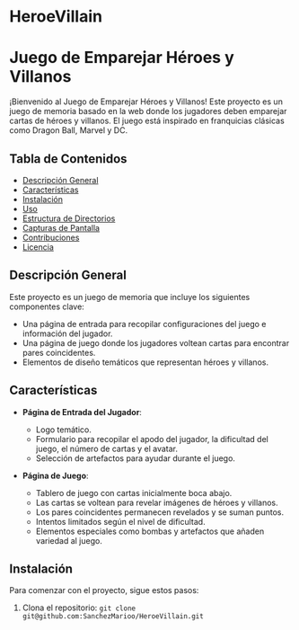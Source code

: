 # HeroeVillain
# Juego de Emparejar Héroes y Villanos

¡Bienvenido al Juego de Emparejar Héroes y Villanos! Este proyecto es un juego de memoria basado en la web donde los jugadores deben emparejar cartas de héroes y villanos. El juego está inspirado en franquicias clásicas como Dragon Ball, Marvel y DC.

## Tabla de Contenidos
- [Descripción General](#descripción-general)
- [Características](#características)
- [Instalación](#instalación)
- [Uso](#uso)
- [Estructura de Directorios](#estructura-de-directorios)
- [Capturas de Pantalla](#capturas-de-pantalla)
- [Contribuciones](#contribuciones)
- [Licencia](#licencia)

## Descripción General

Este proyecto es un juego de memoria que incluye los siguientes componentes clave:
- Una página de entrada para recopilar configuraciones del juego e información del jugador.
- Una página de juego donde los jugadores voltean cartas para encontrar pares coincidentes.
- Elementos de diseño temáticos que representan héroes y villanos.

## Características

- **Página de Entrada del Jugador**:
    - Logo temático.
    - Formulario para recopilar el apodo del jugador, la dificultad del juego, el número de cartas y el avatar.
    - Selección de artefactos para ayudar durante el juego.

- **Página de Juego**:
    - Tablero de juego con cartas inicialmente boca abajo.
    - Las cartas se voltean para revelar imágenes de héroes y villanos.
    - Los pares coincidentes permanecen revelados y se suman puntos.
    - Intentos limitados según el nivel de dificultad.
    - Elementos especiales como bombas y artefactos que añaden variedad al juego.

## Instalación

Para comenzar con el proyecto, sigue estos pasos:

1. Clona el repositorio:
     `git clone git@github.com:SanchezMarioo/HeroeVillain.git`
